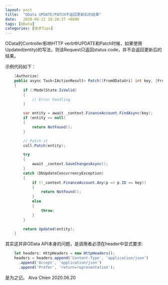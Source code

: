 ```yaml
---
layout: post
title:  "OData UPDATE/PATCH不返回更新后的结果"
date:   2020-06-12 18:28:37 +0800
tags: [OData]
categories: [技术Tips]
---
```


OData的Controller影响HTTP verb中UPDATE和Patch时候，如果使用Updated(entity)的写法，则该Request只返回status code，并不会返回更新后的结果。

示例代码如下：

```C#
    [Authorize]
    public async Task<IActionResult> Patch([FromODataUri] int key, [FromBody] Delta<FinanceAccount> coll)
    {
        if (!ModelState.IsValid)
        {
            // Error handling
        }

        var entity = await _context.FinanceAccount.FindAsync(key);
        if (entity == null)
        {
            return NotFound();
        }

        // Patch it
        coll.Patch(entity);

        try
        {
            await _context.SaveChangesAsync();
        }
        catch (DbUpdateConcurrencyException)
        {
            if (!_context.FinanceAccount.Any(p => p.ID == key))
            {
                return NotFound();
            }
            else
            {
                throw;
            }
        }

        return Updated(entity);
    }

```

其实这并非OData API本身的问题，是调用者必须在header中显式要求:

```typescript
    let headers: HttpHeaders = new HttpHeaders();
    headers = headers.append('Content-Type', 'application/json')
      .append('Accept', 'application/json')
      .append('Prefer', 'return=representation');
```

是为之记。
Alva Chien
2020.06.20
